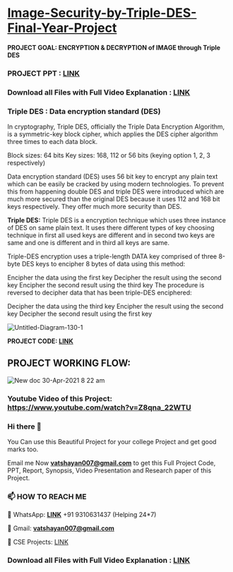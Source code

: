 # [**Image-Security-by-Triple-DES-Final-Year-Project**](https://vatshayan-technologies.mojo.page/triple-des-project)

**PROJECT GOAL:  ENCRYPTION & DECRYPTION of IMAGE through Triple DES**

### PROJECT PPT : [**LINK**](https://github.com/Vatshayan/Image-Security-by-Triple-DES-Final-Year-Project/blob/main/IMAGE%20SECURITY%20BY%203%20DES.pdf)

### Download all Files with Full Video Explanation : **[LINK](https://vatshayan-technologies.mojo.page/triple-des-project)**

### Triple DES : Data encryption standard (DES)

In cryptography, Triple DES, officially the Triple Data Encryption Algorithm, is a symmetric-key block cipher, which applies the DES cipher algorithm three times to each data block.

Block sizes: 64 bits
Key sizes: 168, 112 or 56 bits (keying option 1, 2, 3 respectively)

Data encryption standard (DES) uses 56 bit key to encrypt any plain text which can be easily be cracked by using modern technologies. To prevent this from happening double DES and triple DES were introduced which are much more secured than the original DES because it uses 112 and 168 bit keys respectively. They offer much more security than DES.
 
**Triple DES:**
Triple DES is a encryption technique which uses three instance of DES on same plain text. It uses there different types of key choosing technique in first all used keys are different and in second two keys are same and one is different and in third all keys are same.

Triple-DES encryption uses a triple-length DATA key comprised of three 8-byte DES keys to encipher 8 bytes of data using this method:

Encipher the data using the first key
Decipher the result using the second key
Encipher the second result using the third key
The procedure is reversed to decipher data that has been triple-DES enciphered:

Decipher the data using the third key
Encipher the result using the second key
Decipher the second result using the first key

![Untitled-Diagram-130-1](https://user-images.githubusercontent.com/28294942/116646664-43a4e280-a996-11eb-9624-fbac40d50855.jpg)


**PROJECT CODE: [LINK](https://github.com/Vatshayan/Image-Security-by-Triple-DES-Final-Year-Project/blob/main/IMAGE%20SECURITY%203%20DES%20PROJECT%20CODE.pdf)**

## PROJECT WORKING FLOW:
![New doc 30-Apr-2021 8 22 am](https://user-images.githubusercontent.com/28294942/116644568-5a950600-a991-11eb-8374-87260c38ff41.jpg)

### Youtube Video of this Project: https://www.youtube.com/watch?v=Z8qna_22WTU


### Hi there 👋

You Can use this Beautiful Project for your college Project and get good marks too. 

Email me Now **vatshayan007@gmail.com** to get this Full Project Code, PPT, Report, Synopsis, Video Presentation and Research paper of this Project.

### 📫 HOW TO REACH ME 

💬 WhatsApp: **[LINK](https://wa.me/message/CHWN2AHCPMAZK1)** +91 9310631437 (Helping 24*7)

💬 Gmail: **vatshayan007@gmail.com**

💬 CSE Projects: [LINK](https://www.cse-projects.com)

### Download all Files with Full Video Explanation : **[LINK](https://vatshayan-technologies.mojo.page/triple-des-project)**
